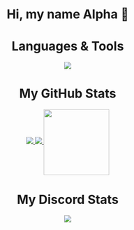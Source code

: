 <p align="center">
    <h1 align="center">Hi, my name Alpha 👋</h1>
</p>

<h1 align="center">
    Languages & Tools
</h1>

<div align="center">
    <img src="https://skillicons.dev/icons?i=js,ts,html,css,python,nodejs,mysql,sqlite,mongo&theme=dark"/>
</div>

<h1 align="center">
    My GitHub Stats
</h1>
  <p align="center">
    <a href="https://github.com/ByAlphas/">
        <img src="https://github-readme-stats.vercel.app/api?username=ByAlphas&show_icons=true&theme=dark" />
    <a href="https://github.com/ByAlphas">
        <img src="https://github-readme-streak-stats.herokuapp.com?user=ByAlphas&show_icons=true&theme=dark" />
   <img src="https://github-readme-stats.vercel.app/api/top-langs/?username=ByAlphas&layout=compact&show_icons=true&theme=midnight-purple&hide_border=true"width="%100" height="150px" align="center" />
    </a>
</p>
    
 <h1 align="center">
     My Discord Stats
        </h1>
        <p align="center">
       <a href="https://discord.com/users/755692726074343424">
                   <img src="https://lanyard.cnrad.dev/api/755692726074343424" />
           </a>
    </p>
    
    


   
    
    
